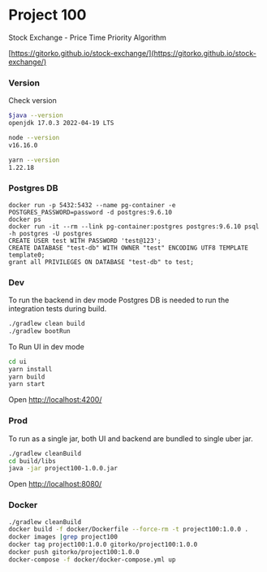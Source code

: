 # Project 100

Stock Exchange - Price Time Priority Algorithm

[https://gitorko.github.io/stock-exchange/](https://gitorko.github.io/stock-exchange/)

### Version

Check version

```bash
$java --version
openjdk 17.0.3 2022-04-19 LTS

node --version
v16.16.0

yarn --version
1.22.18
```

### Postgres DB

```
docker run -p 5432:5432 --name pg-container -e POSTGRES_PASSWORD=password -d postgres:9.6.10
docker ps
docker run -it --rm --link pg-container:postgres postgres:9.6.10 psql -h postgres -U postgres
CREATE USER test WITH PASSWORD 'test@123';
CREATE DATABASE "test-db" WITH OWNER "test" ENCODING UTF8 TEMPLATE template0;
grant all PRIVILEGES ON DATABASE "test-db" to test;
```

### Dev

To run the backend in dev mode Postgres DB is needed to run the integration tests during build.

```bash
./gradlew clean build
./gradlew bootRun
```

To Run UI in dev mode

```bash
cd ui
yarn install
yarn build
yarn start
```

Open [http://localhost:4200/](http://localhost:4200/)

### Prod

To run as a single jar, both UI and backend are bundled to single uber jar.

```bash
./gradlew cleanBuild
cd build/libs
java -jar project100-1.0.0.jar
```

Open [http://localhost:8080/](http://localhost:8080/)

### Docker

```bash
./gradlew cleanBuild
docker build -f docker/Dockerfile --force-rm -t project100:1.0.0 .
docker images |grep project100
docker tag project100:1.0.0 gitorko/project100:1.0.0
docker push gitorko/project100:1.0.0
docker-compose -f docker/docker-compose.yml up 
```
